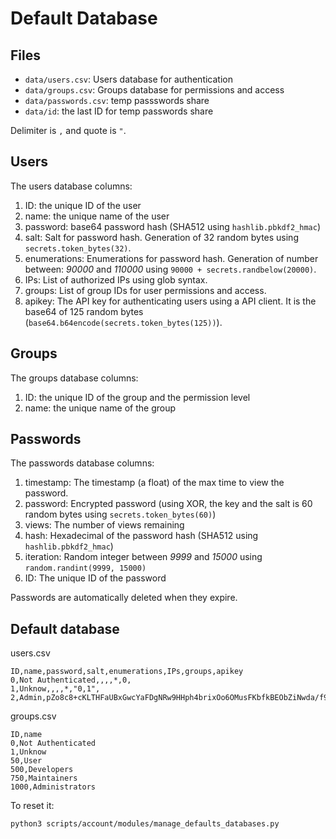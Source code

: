 # Default Database

## Files

 - `data/users.csv`: Users database for authentication
 - `data/groups.csv`: Groups database for permissions and access
 - `data/passwords.csv`: temp passswords share
 - `data/id`: the last ID for temp passwords share

Delimiter is `,` and quote is `"`.

## Users

The users database columns:
 1. ID: the unique ID of the user
 2. name: the unique name of the user
 3. password: base64 password hash (SHA512 using `hashlib.pbkdf2_hmac`)
 4. salt: Salt for password hash. Generation of 32 random bytes using `secrets.token_bytes(32)`.
 5. enumerations: Enumerations for password hash. Generation of number between: *90000* and *110000* using `90000 + secrets.randbelow(20000)`.
 6. IPs: List of authorized IPs using glob syntax.
 7. groups: List of group IDs for user permissions and access.
 8. apikey: The API key for authenticating users using a API client. It is the base64 of 125 random bytes (`base64.b64encode(secrets.token_bytes(125))`).

## Groups

The groups database columns:
 1. ID: the unique ID of the group and the permission level
 2. name: the unique name of the group

## Passwords

The passwords database columns:
 1. timestamp: The timestamp (a float) of the max time to view the password.
 2. password: Encrypted password (using XOR, the key and the salt is 60 random bytes using `secrets.token_bytes(60)`)
 3. views: The number of views remaining
 4. hash: Hexadecimal of the password hash (SHA512 using `hashlib.pbkdf2_hmac`)
 5. iteration: Random integer between *9999* and *15000* using `random.randint(9999, 15000)`
 6. ID: The unique ID of the password

Passwords are automatically deleted when they expire.

## Default database

users.csv
```csv
ID,name,password,salt,enumerations,IPs,groups,apikey
0,Not Authenticated,,,,*,0,
1,Unknow,,,,*,"0,1",
2,Admin,pZo8c8+cKLTHFaUBxGwcYaFDgNRw9HHph4brixOo6OMusFKbfkBEObZiNwda/f9W3+IpiMY8kqiFmQcbkUCbGw==,c2FsdA==,1000,"192.168.*,172.16.*,10.*,127.0.*","50,1000",AdminAdminAdminAdminAdminAdminAdminAdminAdminAdminAdminAdminAdminAdminAdminAdminAdminAdminAdminAdminAdminAdminAdminAdminAdminAdminAdminAdminAdminAdminAdminAdmin

```

groups.csv
```csv
ID,name
0,Not Authenticated
1,Unknow
50,User
500,Developers
750,Maintainers
1000,Administrators

```

To reset it:
```bash
python3 scripts/account/modules/manage_defaults_databases.py
```
